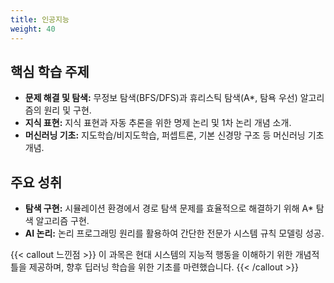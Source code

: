```yaml
---
title: 인공지능
weight: 40
---
```


## 핵심 학습 주제

* **문제 해결 및 탐색:** 무정보 탐색(BFS/DFS)과 휴리스틱 탐색(A*, 탐욕 우선) 알고리즘의 원리 및 구현.
* **지식 표현:** 지식 표현과 자동 추론을 위한 명제 논리 및 1차 논리 개념 소개.
* **머신러닝 기초:** 지도학습/비지도학습, 퍼셉트론, 기본 신경망 구조 등 머신러닝 기초 개념.

## 주요 성취

* **탐색 구현:** 시뮬레이션 환경에서 경로 탐색 문제를 효율적으로 해결하기 위해 A* 탐색 알고리즘 구현.
* **AI 논리:** 논리 프로그래밍 원리를 활용하여 간단한 전문가 시스템 규칙 모델링 성공.

{{< callout 느낀점 >}}
이 과목은 현대 시스템의 지능적 행동을 이해하기 위한 개념적 틀을 제공하며, 향후 딥러닝 학습을 위한 기초를 마련했습니다.
{{< /callout >}}
